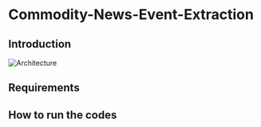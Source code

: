 # Commodity-News-Event-Extraction

## Introduction
![Architecture](/fig/architecture_without_polaritymodality.jpg)

## Requirements

## How to run the codes
